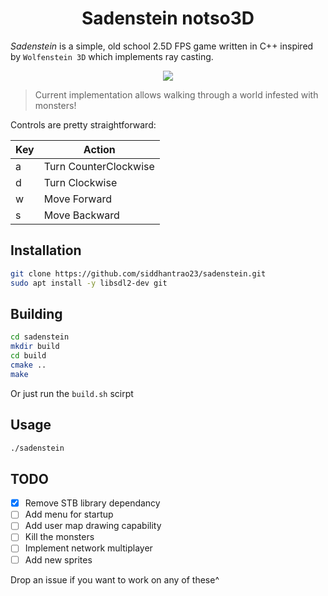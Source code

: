 <h1 align="center">Sadenstein notso3D</h1>
<p>
</p>

_Sadenstein_ is a simple, old school 2.5D FPS game written in C++ inspired by `Wolfenstein 3D` which implements ray casting.

<p align="center">
  <img src="https://github.com/siddhantrao23/sadenstein/blob/master/res/walkthrough.gif"/>
</p>

> Current implementation allows walking through a world infested with monsters!  

Controls are pretty straightforward:

Key | Action | 
--- | --- 
a | Turn CounterClockwise 
d | Turn Clockwise
w | Move Forward
s | Move Backward

## Installation

```sh
git clone https://github.com/siddhantrao23/sadenstein.git
sudo apt install -y libsdl2-dev git
```

## Building

```sh
cd sadenstein
mkdir build
cd build
cmake ..
make
```
Or just run the `build.sh` scirpt

## Usage

```sh
./sadenstein
```

## TODO

* [x] Remove STB library dependancy
* [ ] Add menu for startup
* [ ] Add user map drawing capability
* [ ] Kill the monsters
* [ ] Implement network multiplayer
* [ ] Add new sprites

Drop an issue if you want to work on any of these^
